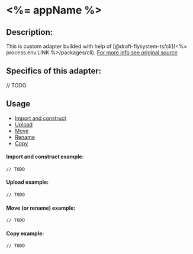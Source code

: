 
# <%= appName %>

## Description:
This is custom adapter builded with help of [@draft-flysystem-ts/cli](<%= process.env.LINK %>/packages/cli).
[For more info see original source](<%= process.env.LINK %>)
## Specifics of this adapter:
// TODO

## Usage
* [Import and construct](#import-and-construct-example)
* [Upload](#upload-example)
* [Move](#move-example)
* [Rename](#move-example)
* [Copy](#copy-example)

#### Import and construct example:
```
// TODO
```

#### Upload example:
```
// TODO
```

#### Move (or rename) example:
```
// TODO
```
#### Copy example:
```
// TODO
```
